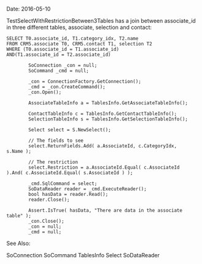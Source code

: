 Date: 2016-05-10

TestSelectWithRestrictionBetween3Tables has a join between associate\_id in three different tables, associate, selection and contact:

```
SELECT T0.associate_id, T1.category_idx, T2.name 
FROM CRM5.associate T0, CRM5.contact T1, selection T2 
WHERE (T0.associate_id = T1.associate_id) 
AND(T1.associate_id = T2.associate_id)
```

```
        SoConnection _con = null;
        SoCommand _cmd = null;
        
        _con = ConnectionFactory.GetConnection();
        _cmd = _con.CreateCommand();
        _con.Open();

        AssociateTableInfo a = TablesInfo.GetAssociateTableInfo(); 
    
        ContactTableInfo c = TablesInfo.GetContactTableInfo();
        SelectionTableInfo s = TablesInfo.GetSelectionTableInfo();

        Select select = S.NewSelect();

        // The fields to see
        select.ReturnFields.Add( a.AssociateId, c.CategoryIdx,
s.Name );

        // The restriction
        select.Restriction = a.AssociateId.Equal( c.AssociateId
).And( c.AssociateId.Equal( s.AssociateId ) );

        _cmd.SqlCommand = select;
        SoDataReader reader = _cmd.ExecuteReader();
        bool hasData = reader.Read();
        reader.Close();

        Assert.IsTrue( hasData, "There are data in the associate
table" );
        _con.Close();
        _con = null;
        _cmd = null;
```

See Also:

SoConnection SoCommand TablesInfo Select SoDataReader
